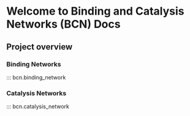 # Welcome to Binding and Catalysis Networks (BCN) Docs

## Project overview

### Binding Networks
::: bcn.binding_network


### Catalysis Networks
::: bcn.catalysis_network